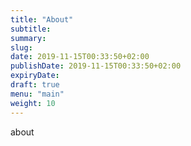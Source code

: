 ```yaml
---
title: "About"
subtitle:
summary: 
slug:
date: 2019-11-15T00:33:50+02:00
publishDate: 2019-11-15T00:33:50+02:00
expiryDate: 
draft: true
menu: "main"
weight: 10
---
```


about
